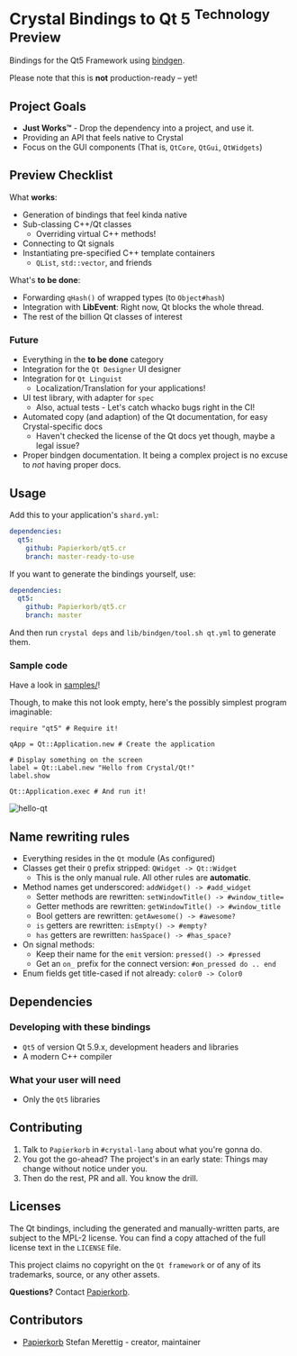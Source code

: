 # Crystal Bindings to Qt 5 <sup>Technology Preview</sup>

Bindings for the Qt5 Framework using [bindgen](https://github.com/Papierkorb/bindgen).

Please note that this is **not** production-ready – yet!

## Project Goals

* **Just Works™** - Drop the dependency into a project, and use it.
* Providing an API that feels native to Crystal
* Focus on the GUI components (That is, `QtCore`, `QtGui`, `QtWidgets`)

## Preview Checklist

What **works**:
* Generation of bindings that feel kinda native
* Sub-classing C++/Qt classes
  * Overriding virtual C++ methods!
* Connecting to Qt signals
* Instantiating pre-specified C++ template containers
  * `QList`, `std::vector`, and friends

What's **to be done**:
* Forwarding `qHash()` of wrapped types (to `Object#hash`)
* Integration with **LibEvent**: Right now, Qt blocks the whole thread.
* The rest of the billion Qt classes of interest

### Future

* Everything in the **to be done** category
* Integration for the `Qt Designer` UI designer
* Integration for `Qt Linguist`
  * Localization/Translation for your applications!
* UI test library, with adapter for `spec`
  * Also, actual tests - Let's catch whacko bugs right in the CI!
* Automated copy (and adaption) of the Qt documentation, for easy Crystal-specific docs
  * Haven't checked the license of the Qt docs yet though, maybe a legal issue?
* Proper bindgen documentation.  It being a complex project is no excuse to *not*
  having proper docs.

## Usage

Add this to your application's `shard.yml`:

```yaml
dependencies:
  qt5:
    github: Papierkorb/qt5.cr
    branch: master-ready-to-use
```

If you want to generate the bindings yourself, use:

```yaml
dependencies:
  qt5:
    github: Papierkorb/qt5.cr
    branch: master
```

And then run `crystal deps` and `lib/bindgen/tool.sh qt.yml` to generate them.

### Sample code

Have a look in [samples/](https://github.com/Papierkorb/qt5.cr/tree/master/samples)!

Though, to make this not look empty, here's the possibly simplest program imaginable:

```crystal
require "qt5" # Require it!

qApp = Qt::Application.new # Create the application

# Display something on the screen
label = Qt::Label.new "Hello from Crystal/Qt!"
label.show

Qt::Application.exec # And run it!
```

![hello-qt](https://raw.githubusercontent.com/Papierkorb/qt5.cr/master/images/hello-qt.png)

## Name rewriting rules

* Everything resides in the `Qt` module (As configured)
* Classes get their `Q` prefix stripped: `QWidget -> Qt::Widget`
  * This is the only manual rule.  All other rules are **automatic**.
* Method names get underscored: `addWidget() -> #add_widget`
  * Setter methods are rewritten: `setWindowTitle() -> #window_title=`
  * Getter methods are rewritten: `getWindowTitle() -> #window_title`
  * Bool getters are rewritten: `getAwesome() -> #awesome?`
  * `is` getters are rewritten: `isEmpty() -> #empty?`
  * `has` getters are rewritten: `hasSpace() -> #has_space?`
* On signal methods:
  * Keep their name for the `emit` version: `pressed() -> #pressed`
  * Get an `on_` prefix for the connect version: `#on_pressed do .. end`
* Enum fields get title-cased if not already: `color0 -> Color0`

## Dependencies

### Developing with these bindings

* `Qt5` of version Qt 5.9.x, development headers and libraries
* A modern C++ compiler

### What your user will need

* Only the `Qt5` libraries

## Contributing

1. Talk to `Papierkorb` in `#crystal-lang` about what you're gonna do.
2. You got the go-ahead?  The project's in an early state: Things may change without notice under you.
3. Then do the rest, PR and all.  You know the drill.

## Licenses

The Qt bindings, including the generated and manually-written parts, are subject
to the MPL-2 license.  You can find a copy attached of the full license text in
the `LICENSE` file.

This project claims no copyright on the `Qt framework` or of any of its
trademarks, source, or any other assets.

**Questions?** Contact [Papierkorb](https://github.com/Papierkorb).

## Contributors

- [Papierkorb](https://github.com/Papierkorb) Stefan Merettig - creator, maintainer
